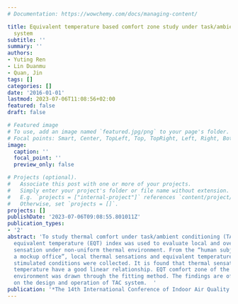 ```yaml
---
# Documentation: https://wowchemy.com/docs/managing-content/

title: Equivalent temperature based comfort zone study under task/ambient conditioning
  system
subtitle: ''
summary: ''
authors:
- Yuting Ren
- Lin Duanmu
- Quan, Jin
tags: []
categories: []
date: '2016-01-01'
lastmod: 2023-07-06T11:08:56+02:00
featured: false
draft: false

# Featured image
# To use, add an image named `featured.jpg/png` to your page's folder.
# Focal points: Smart, Center, TopLeft, Top, TopRight, Left, Right, BottomLeft, Bottom, BottomRight.
image:
  caption: ''
  focal_point: ''
  preview_only: false

# Projects (optional).
#   Associate this post with one or more of your projects.
#   Simply enter your project's folder or file name without extension.
#   E.g. `projects = ["internal-project"]` references `content/project/deep-learning/index.md`.
#   Otherwise, set `projects = []`.
projects: []
publishDate: '2023-07-06T09:08:55.801011Z'
publication_types:
- '2'
abstract: 'To study thermal comfort under task/ambient conditioning (TAC) system,
  equivalent temperature (EQT) index was used to evaluate local and overall thermal
  sensation under non-uniform thermal environment. From the “human subject test in
  a mockup office”, local thermal sensations and equivalent temperatures under different
  stimulated conditions were collected. It is found that thermal sensation and equivalent
  temperature have a good linear relationship. EQT comfort zone of the TAC in non-uniform
  environment was drawn through the fitting method. The findings are of significance
  on the design and operation of TAC system.  '
publication: '*The 14th International Conference of Indoor Air Quality and Climate*'
---
```

